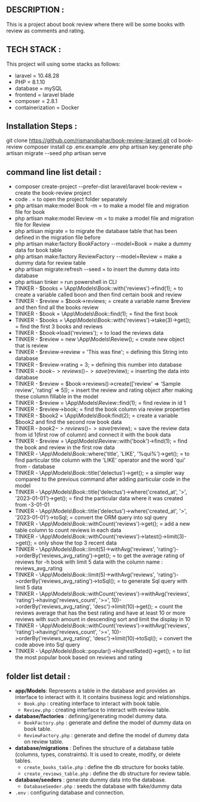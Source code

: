 ## DESCRIPTION :
This is a project about book review where there will be some books with review as comments and rating.

## TECH STACK :
This project will using some stacks as follows:
- laravel = 10.48.28
- PHP = 8.1.10
- database = mySQL
- frontend = laravel blade
- composer = 2.8.1
- containerization = Docker

## Installation Steps :
git clone https://github.com/rismanobahar/book-review-laravel.git
cd book-review
composer install
cp .env.example .env
php artisan key:generate
php artisan migrate --seed
php artisan serve

## command line list detail :
- composer create-project --prefer-dist laravel/laravel book-review = create the book-review project
- code . = to open the project folder separately
- php artisan make:model Book -m = to make a model file and migration file for book
- php artisan make:model Review -m = to make a model file and migration file for Review
- php artisan migrate = to migrate the database table that has been defined in the migration file before
- php artisan make:factory BookFactory --model=Book = make a dummy data for book table
- php artisan make:factory ReviewFactory --model=Review = make a dummy data for review table
- php artisan migrate:refresh --seed = to insert the dummy data into database
- php artisan tinker = run powershell in CLI
-  TINKER - $books = \App\Models\Book::with('reviews')->find(1); = to create a variable called boon and then find certain book and review                 
-  TINKER - $review = $book->reviews; = create a variable name $review and then find all the books review
-  TINKER - $book = \App\Models\Book::find(1); = find the first book
-  TINKER - $books = \App\Models\Book::with('reviews')->take(3)->get(); = find the first 3 books and reviews
-  TINKER - $book->load('reviews'); = to load the reviews data
-  TINKER - $review = new \App\Models\Review(); = create new object that is review
-  TINKER - $review->review = 'This was fine'; = defining this String into database
-  TINKER - $review->rating = 3; = defining this number into database
-  TINKER - $book->reviews()->save($review); = inserting the data into database
-  TINKER - $review = $book->reviews()->create(['review' => 'Sample review', 'rating' => 5]); = insert the review and rating object after making these column fillable in the model
- TINKER - $review = \App\Models\Review::find(1); = find review in id 1
- TINKER - $review->book; = find the book column via review properties 
- TINKER - $book2 = \App\Models\Book:find(2); = create a variable $book2 and find the second row book data
- TINKER - $book2->reviews()->save($review); = save the review data from id 1(first row of column) and connect it with the book data
- TINKER - $review = \App\Models\Review::with('book')->find(1); = find the book and review in the first row data
- TINKER - \App\Models\Book::where('title', 'LIKE', '%qui%')->get(); = to find particular title column with the 'LIKE' operator and the word 'qui' from - database 
- TINKER - \App\Models\Book::title('delectus')->get(); = a simpler way compared to the previous command after adding particular code in the model
- TINKER - \App\Models\Book::title('delectus')->where('created_at', '>', '2023-01-01')->get(); = find the particular data where it was created from -3-01-01
- TINKER - \App\Models\Book::title('delectus')->where('created_at', '>', '2023-01-01')->toSql; = convert the ORM query into sql query
- TINKER - \App\Models\Book::withCount('reviews')->get(); = add a new table column to count reviews in each data
- TINKER - \App\Models\Book::withCount('reviews')->latest()->limit(3)->get(); = only show the top 3 recent data
- TINKER - \App\Models\Book::limit(5)->withAvg('reviews', 'rating')->orderBy('reviews_avg_rating')->get(); = to get the average rating of reviews for -h book with limit 5 data with the column name : reviews_avg_rating
- TINKER - \App\Models\Book::limit(5)->withAvg('reviews', 'rating')->orderBy('reviews_avg_rating')->toSql(); = to generate Sql query with limit 5 data
- TINKER - \App\Models\Book::withCount('reviews')->withAvg('reviews', 'rating')->having('reviews_count', '>=', 10)->orderBy('reviews_avg_rating', 'desc')->limit(10)->get(); = count the reviews average that has the best rating and have at least 10 or more reviews with such amount in descending sort and limit the display in 10
- TINKER - \App\Models\Book::withCount('reviews')->withAvg('reviews', 'rating')->having('reviews_count', '>=', 10)->orderBy('reviews_avg_rating', 'desc')->limit(10)->toSql(); = convert the code above into Sql query 
- TINKER - \App\Models\Book::popular()->highestRated()->get(); = to list the most popular book based on reviews and rating

## folder list detail : 
- **app/Models**: Represents a table in the database and provides an interface to interact with it. It contains business logic and relationships.
    - `Book.php` : creating interface to interact with book table.
    - `Review.php` : creating interface to interact with review table.
- **database/factories** : defining/generating model dummy data.
    - `BookFactory.php` :  generate and define the model of dummy data on book table.
    - `ReviewFactory.php` : generate and define the model of dummy data on review table.
- **database/migrations** : Defines the structure of a database table (columns, types, constraints). It is used to create, modify, or delete tables.
    - `create_books_table.php` : define the db structure for books table.
    - `create_reviews_table.php` : define the db structure for review table.
- **database/seeders** : generate dummy data into the database.
    - `DatabaseSeeder.php` : seeds the database with fake/dummy data
- `.env` : configuring database and connection.

